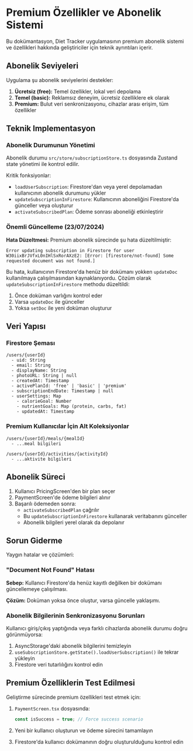 # Premium Özellikler ve Abonelik Sistemi

Bu dokümantasyon, Diet Tracker uygulamasının premium abonelik sistemi ve özellikleri hakkında geliştiriciler için teknik ayrıntıları içerir.

## Abonelik Seviyeleri

Uygulama şu abonelik seviyelerini destekler:

1. **Ücretsiz (free):** Temel özellikler, lokal veri depolama
2. **Temel (basic):** Reklamsız deneyim, ücretsiz özelliklere ek olarak
3. **Premium:** Bulut veri senkronizasyonu, cihazlar arası erişim, tüm özellikler

## Teknik Implementasyon

### Abonelik Durumunun Yönetimi

Abonelik durumu `src/store/subscriptionStore.ts` dosyasında Zustand state yönetimi ile kontrol edilir.

Kritik fonksiyonlar:
- `loadUserSubscription`: Firestore'dan veya yerel depolamadan kullanıcının abonelik durumunu yükler
- `updateSubscriptionInFirestore`: Kullanıcının aboneliğini Firestore'da günceller veya oluşturur
- `activateSubscribedPlan`: Ödeme sonrası aboneliği etkinleştirir

### Önemli Güncelleme (23/07/2024)

**Hata Düzeltmesi:** Premium abonelik sürecinde şu hata düzeltilmiştir:

```
Error updating subscription in Firestore for user W30iixBrJVfxL0nIHlSxRorAXzE2: [Error: [firestore/not-found] Some requested document was not found.]
```

Bu hata, kullanıcının Firestore'da henüz bir dokümanı yokken `updateDoc` kullanılmaya çalışılmasından kaynaklanıyordu. Çözüm olarak `updateSubscriptionInFirestore` methodu düzeltildi:

1. Önce doküman varlığını kontrol eder
2. Varsa `updateDoc` ile günceller
3. Yoksa `setDoc` ile yeni doküman oluşturur

## Veri Yapısı

### Firestore Şeması

```
/users/{userId}
  - uid: String
  - email: String
  - displayName: String
  - photoURL: String | null
  - createdAt: Timestamp
  - activePlanId: 'free' | 'basic' | 'premium'
  - subscriptionEndDate: Timestamp | null
  - userSettings: Map
    - calorieGoal: Number
    - nutrientGoals: Map (protein, carbs, fat)
    - updatedAt: Timestamp
```

### Premium Kullanıcılar İçin Alt Koleksiyonlar

```
/users/{userId}/meals/{mealId}
  - ...meal bilgileri

/users/{userId}/activities/{activityId}
  - ...aktivite bilgileri
```

## Abonelik Süreci

1. Kullanıcı PricingScreen'den bir plan seçer
2. PaymentScreen'de ödeme bilgileri alınır
3. Başarılı ödemeden sonra:
   - `activateSubscribedPlan` çağrılır
   - Bu `updateSubscriptionInFirestore` kullanarak veritabanını günceller
   - Abonelik bilgileri yerel olarak da depolanır

## Sorun Giderme

Yaygın hatalar ve çözümleri:

### "Document Not Found" Hatası

**Sebep:** Kullanıcı Firestore'da henüz kayıtlı değilken bir dokümanı güncellemeye çalışılması.

**Çözüm:** Doküman yoksa önce oluştur, varsa güncelle yaklaşımı.

### Abonelik Bilgilerinin Senkronizasyonu Sorunları

Kullanıcı giriş/çıkış yaptığında veya farklı cihazlarda abonelik durumu doğru görünmüyorsa:

1. AsyncStorage'daki abonelik bilgilerini temizleyin
2. `useSubscriptionStore.getState().loadUserSubscription()` ile tekrar yükleyin
3. Firestore veri tutarlılığını kontrol edin

## Premium Özelliklerin Test Edilmesi

Geliştirme sürecinde premium özellikleri test etmek için:

1. `PaymentScreen.tsx` dosyasında:
   ```javascript
   const isSuccess = true; // Force success scenario
   ```

2. Yeni bir kullanıcı oluşturun ve ödeme sürecini tamamlayın
3. Firestore'da kullanıcı dokümanının doğru oluşturulduğunu kontrol edin 